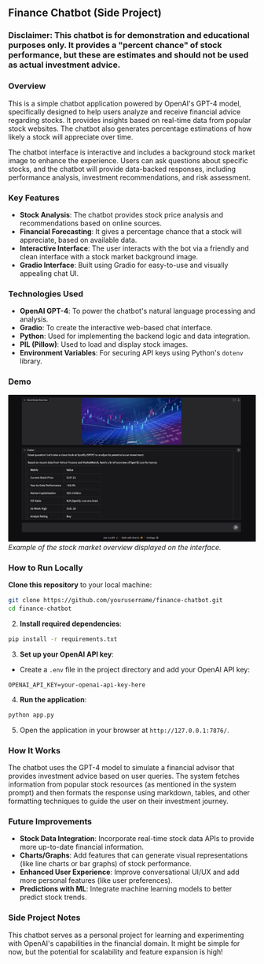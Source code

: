 ## Finance Chatbot (Side Project)

### Disclaimer: This chatbot is for demonstration and educational purposes only. It provides a "percent chance" of stock performance, but these are estimates and should not be used as actual investment advice.
 
### Overview
This is a simple chatbot application powered by OpenAI's GPT-4 model, specifically designed to help users analyze and receive financial advice regarding stocks. It provides insights based on real-time data from popular stock websites. The chatbot also generates percentage estimations of how likely a stock will appreciate over time.
 
The chatbot interface is interactive and includes a background stock market image to enhance the experience. Users can ask questions about specific stocks, and the chatbot will provide data-backed responses, including performance analysis, investment recommendations, and risk assessment. 
 
### Key Features
- **Stock Analysis**: The chatbot provides stock price analysis and recommendations based on online sources.
- **Financial Forecasting**: It gives a percentage chance that a stock will appreciate, based on available data.
- **Interactive Interface**: The user interacts with the bot via a friendly and clean interface with a stock market background image.
- **Gradio Interface**: Built using Gradio for easy-to-use and visually appealing chat UI.
 
### Technologies Used
- **OpenAI GPT-4**: To power the chatbot's natural language processing and analysis.
- **Gradio**: To create the interactive web-based chat interface.
- **Python**: Used for implementing the backend logic and data integration.
- **PIL (Pillow)**: Used to load and display stock images.
- **Environment Variables**: For securing API keys using Python's `dotenv` library.
 
### Demo

![Stock Market Image](./demo.png)  
*Example of the stock market overview displayed on the interface.*

### How to Run Locally

**Clone this repository** to your local machine:
```bash
git clone https://github.com/yourusername/finance-chatbot.git
cd finance-chatbot
```

2. **Install required dependencies**:
```bash
pip install -r requirements.txt
```
 
3. **Set up your OpenAI API key**:
- Create a `.env` file in the project directory and add your OpenAI API key:
```
OPENAI_API_KEY=your-openai-api-key-here
```
 
4. **Run the application**:
```bash
python app.py
```

5. Open the application in your browser at `http://127.0.0.1:7876/`.


### How It Works
The chatbot uses the GPT-4 model to simulate a financial advisor that provides investment advice based on user queries. The system fetches information from popular stock resources (as mentioned in the system prompt) and then formats the response using markdown, tables, and other formatting techniques to guide the user on their investment journey.


### Future Improvements
- **Stock Data Integration**: Incorporate real-time stock data APIs to provide more up-to-date financial information.
- **Charts/Graphs**: Add features that can generate visual representations (like line charts or bar graphs) of stock performance.
- **Enhanced User Experience**: Improve conversational UI/UX and add more personal features (like user preferences).
- **Predictions with ML**: Integrate machine learning models to better predict stock trends.


### Side Project Notes
This chatbot serves as a personal project for learning and experimenting with OpenAI's capabilities in the financial domain. It might be simple for now, but the potential for scalability and feature expansion is high!
